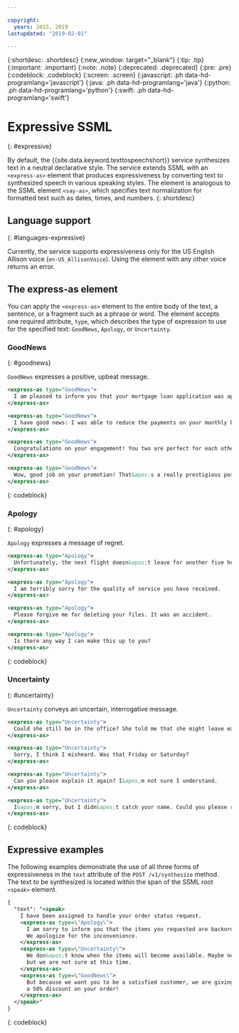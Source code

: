 ```yaml
---

copyright:
  years: 2015, 2019
lastupdated: "2019-02-01"

---
```


{:shortdesc: .shortdesc}
{:new_window: target="_blank"}
{:tip: .tip}
{:important: .important}
{:note: .note}
{:deprecated: .deprecated}
{:pre: .pre}
{:codeblock: .codeblock}
{:screen: .screen}
{:javascript: .ph data-hd-programlang='javascript'}
{:java: .ph data-hd-programlang='java'}
{:python: .ph data-hd-programlang='python'}
{:swift: .ph data-hd-programlang='swift'}

# Expressive SSML
{: #expressive}

By default, the {{site.data.keyword.texttospeechshort}} service synthesizes text in a neutral declarative style. The service extends SSML with an `<express-as>` element that produces expressiveness by converting text to synthesized speech in various speaking styles. The element is analogous to the SSML element `<say-as>`, which specifies text normalization for formatted text such as dates, times, and numbers.
{: shortdesc}

## Language support
{: #languages-expressive}

Currently, the service supports expressiveness only for the US English Allison voice (`en-US_AllisonVoice`). Using the element with any other voice returns an error.

## The express-as element

You can apply the `<express-as>` element to the entire body of the text, a sentence, or a fragment such as a phrase or word. The element accepts one required attribute, `type`, which describes the type of expression to use for the specified text: `GoodNews`, `Apology`, or `Uncertainty`.

### GoodNews
{: #goodnews}

`GoodNews` expresses a positive, upbeat message.

```xml
<express-as type="GoodNews">
  I am pleased to inform you that your mortgage loan application was approved.
</express-as>

<express-as type="GoodNews">
  I have good news: I was able to reduce the payments on your monthly bill!
</express-as>

<express-as type="GoodNews">
  Congratulations on your engagement! You two are perfect for each other!
</express-as>

<express-as type="GoodNews">
  Wow, good job on your promotion! That&apos;s a really prestigious position!
</express-as>
```
{: codeblock}

### Apology
{: #apology}

`Apology` expresses a message of regret.

```xml
<express-as type="Apology">
  Unfortunately, the next flight doesn&apos;t leave for another five hours.
</express-as>

<express-as type="Apology">
  I am terribly sorry for the quality of service you have received.
</express-as>

<express-as type="Apology">
  Please forgive me for deleting your files. It was an accident.
</express-as>

<express-as type="Apology">
  Is there any way I can make this up to you?
</express-as>
```
{: codeblock}

### Uncertainty
{: #uncertainty}

`Uncertainty` conveys an uncertain, interrogative message.

```xml
<express-as type="Uncertainty">
  Could she still be in the office? She told me that she might leave early.
</express-as>

<express-as type="Uncertainty">
  Sorry, I think I misheard. Was that Friday or Saturday?
</express-as>

<express-as type="Uncertainty">
  Can you please explain it again? I&apos;m not sure I understand.
</express-as>

<express-as type="Uncertainty">
  I&apos;m sorry, but I didn&apos;t catch your name. Could you please repeat it?
</express-as>
```
{: codeblock}

## Expressive examples

The following examples demonstrate the use of all three forms of expressiveness in the `text` attribute of the `POST /v1/synthesize` method. The text to be synthesized is located within the span of the SSML root `<speak>` element.

```xml
{
  "text": "<speak>
    I have been assigned to handle your order status request.
    <express-as type=\"Apology\">
      I am sorry to inform you that the items you requested are backordered.
      We apologize for the inconvenience.
    </express-as>
    <express-as type=\"Uncertainty\">
      We don&apos;t know when the items will become available. Maybe next week,
      but we are not sure at this time.
    </express-as>
    <express-as type=\"GoodNews\">
      But because we want you to be a satisfied customer, we are giving you
      a 50% discount on your order!
    </express-as>
  </speak>"
}
```
{: codeblock}
